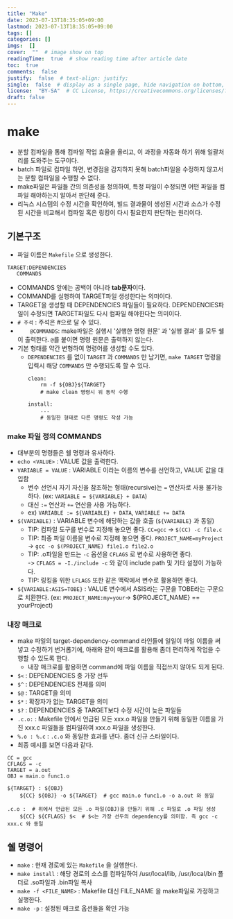 ```yaml
---
title: "Make"
date: 2023-07-13T18:35:05+09:00
lastmod: 2023-07-13T18:35:05+09:00
tags: []
categories: []
imgs:  []
cover:  ""  # image show on top
readingTime:  true  # show reading time after article date
toc:  true
comments:  false
justify:  false  # text-align: justify;
single:  false  # display as a single page, hide navigation on bottom, like as about page.
license:  "BY-SA"  # CC License, https://creativecommons.org/licenses/?lang=ko
draft: false
---
```


# make
- 분할 컴파일을 통해 컴파일 작업 효율을 올리고, 이 과정을 자동화 하기 위해 일괄처리를 도와주는 도구이다. 
- batch 파일로 컴파일 하면, 변경점을 감지하지 못해 batch파일을 수정하지 않고서는 분할 컴파일을 수행할 수 없다.
- make파일은 파일들 간의 의존성을 정의하여, 특정 파일이 수정되면 어떤 파일을 컴파일 해야하는지 알아서 판단해 준다.
- 리눅스 시스템의 수정 시간을 확인하여, 빌드 결과물이 생성된 시간과 소스가 수정된 시간을 비교해서 컴파일 혹은 링킹이 다시 필요한지 판단하는 원리이다.

## 기본구조
- 파일 이름은 `Makefile` 으로 생성한다.
```
TARGET:DEPENDENCIES
   COMMANDS
```
  - COMMANDS 앞에는 공백이 아니라 **tab문자**이다. 
  - COMMAND를 실행하여 TARGET파일 생성한다는 의미이다.
  - TARGET을 생성할 때 DEPENDENCIES 파일들이 필요하다. DEPENDENCIES파일이 수정되면 TARGET파일도 다시 컴파일 해야한다는 의미이다.
- `# 주석` : 주석은 #으로 달 수 있다. 
- `    @COMMANDS`: make파일은 실행시 '실행한 명령 원문' 과 '실행 결과' 를 모두 쉘이 출력한다. `@`를 붙이면 명령 원문은 출력하지 않는다.
- 기본 형태를 약간 변형하여 명령어를 생성할 수도 있다. 
  - `DEPENDENCIES` 를 없이 `TARGET` 과 `COMMANDS` 만 남기면, `make TARGET` 명령을 입력시 해당 `COMMANDS` 만 수행되도록 할 수 있다.
    ```
    clean:
        rm -f ${OBJ}${TARGET}
        # make clean 명령시 위 동작 수행

    install:
        ...
        # 동일한 형태로 다른 명령도 작성 가능
    ```

### make 파일 정의 COMMANDS
- 대부분의 명령들은 쉘 명령과 유사하다.
- `echo <VALUE>` : VALUE 값을 출력한다. 
- `VARIABLE = VALUE` : VARIABLE 이라는 이름의 변수를 선언하고, VALUE 값을 대입함
  - 변수 선언시 자기 자신을 참조하는 형태(recursive)는 `=` 연산자로 사용 불가능하다. (ex: `VARIABLE = ${VARIABLE} + DATA`)
  - 대신 `:=` 연산과 `+=` 연산을 사용 가능하다.
  - ex) `VARIABLE := ${VARIABLE} + DATA`, `VARIABLE += DATA`
- `$(VARIABLE)` : VARIABLE 변수에 해당하는 값을 호출 (`${VARIABLE}` 과 동일)
  - TIP: 컴파일 도구를 변수로 지정해 놓으면 좋다. `CC=gcc` -> `$(CC) -c file.c`
  - TIP: 최종 파일 이름을 변수로 지정해 놓으면 좋다. `PROJECT_NAME=myProject` -> `gcc -o $(PROJECT_NAME) file1.o file2.o`
  - TIP: .o파일을 만드는 `-c` 옵션을 `CFLAGS` 로 변수로 사용하면 좋다.    
  -> `CFLAGS = -I./include -c` 와 같이 include path 및 기타 설정이 가능하다.
  - TIP: 링킹을 위한 `LFLAGS` 또한 같은 맥락에서 변수로 활용하면 좋다.
- `${VARIABLE:ASIS=TOBE}` : VALUE 변수에서 ASIS라는 구문을 TOBE라는 구문으로 치환한다. (ex: `PROJECT_NAME:my=your`-> ${PROJECT_NAME} == yourProject)

### 내장 매크로
- make 파일의 target-dependency-command 라인들에 일일이 파일 이름을 써 넣고 수정하기 번거롭기에, 아래와 같이 매크로를 활용해 좀더 편리하게 작업을 수행할 수 있도록 한다.
  - 내장 매크로를 활용하면 command에 파일 이름을 직접쓰지 않아도 되게 된다.
- `$<` : DEPENDENCIES 중 가장 선두
- `$^` : DEPENDENCIES 전체를 의미
- `$@` : TARGET을 의미
- `$*` : 확장자가 없는 TARGET을 의미
- `$?` : DEPENDENCIES 중 TARGET보다 수정 시간이 늦은 파일들
- `.c.o:` : Makefile 안에서 언급된 모든 xxx.o 파일을 만들기 위해 동일한 이름을 가진 xxx.c 파일들을 컴파일하여 xxx.o 파일을 생성한다.
- `%.o : %.c` : `.c.o` 와 동일한 효과를 낸다. 좀더 신규 스타일이다.
- 최종 예시를 보면 다음과 같다.
```
CC = gcc
CFLAGS = -c
TARGET = a.out
OBJ = main.o func1.o

${TARGET} : ${OBJ}
    ${CC} ${OBJ} -o ${TARGET}  # gcc main.o func1.o -o a.out 와 동일

.c.o :  # 위에서 언급된 모든 .o 파일(OBJ)을 만들기 위해 .c 파일로 .o 파일 생성
    ${CC} ${CFLAGS} $<  # $<는 가장 선두의 dependency를 의미함. 즉 gcc -c xxx.c 와 동일
```

## 쉘 명령어
- `make` : 현재 경로에 있는 `Makefile` 을 실행한다. 
- `make install` : 해당 경로의 소스를 컴파일하여 /usr/local/lib, /usr/local/bin 폴더로 .so파일과 .bin파일 복사
- `make -f <FILE_NAME>` : Makefile 대신 FILE_NAME 을 make파일로 가정하고 실행한다.
- `make -p` : 설정된 매크로 옵션들을 확인 가능
